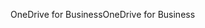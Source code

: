 <span data-ttu-id="a47a5-101">OneDrive for Business</span><span class="sxs-lookup"><span data-stu-id="a47a5-101">OneDrive for Business</span></span>